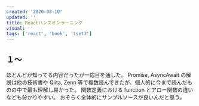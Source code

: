 ```yaml
---
created: '2020-08-10'
updated: ''
title: Reactハンズオンラーニング
visual: ''
tags: ['react', 'book', 'tset3']
---
```


## １〜

ほとんどが知ってる内容だったが一応目を通した。
Promise, AsyncAwait の解説は他の技術書や Qiita, Zenn 等で複数読んできたが、個人的に今まで読んだものの中で最も理解し易かった。
関数定義における function とアロー関数の違いなども分かりやすい。
おそらく全体的にサンプルソースが良いんだと思う。
